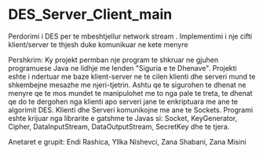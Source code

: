 # DES_Server_Client_main
Perdorimi i DES per te mbeshtjellur network stream . Implementimi i nje cifti klient/server te thjesh duke komunikuar ne kete menyre


Pershkrim:
Ky projekt permban nje program te shkruar ne gjuhen programuese Java ne lidhje me lenden "Siguria e te Dhenave".
Projekti eshte i ndertuar me baze klient-server ne te cilen klienti dhe serveri mund te shkembejne mesazhe me njeri-tjetrin. 
Ashtu qe te sigurohen te dhenat ne menyre qe te mos mundet te manipulohet me to nga pale te treta, te dhenat qe do te dergohen nga klienti apo serveri jane te enkriptuara me ane te algorimit DES.
Klienti dhe Serveri komunikojne me ane te Sockets.
Programi eshte krijuar nga librarite e gatshme te Javas si: Socket, KeyGenerator, Cipher, DataInputStream, DataOutputStream, SecretKey dhe te tjera.


Anetaret e grupit: 
Endi Rashica, 
Yllka Nishevci,
Zana Shabani,
Zana Misini
